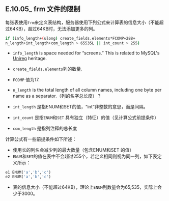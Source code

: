 ## E.10.05_ frm 文件的限制

每张表使用`frm`来定义表结构，服务器使用下列公式来计算表的信息大小（不能超过64KB），超过64KB时，无法添加更多的列。

```bash
if (info_length+(ulong) create_fields.elements*FCOMP+288+
n_length+int_length+com_length > 65535L || int_count > 255)
```

* `info_length` is space needed for “screens.” This is related to MySQL's [Unireg](http://twpug.net/docs/mysql323/manual_Unireg.html) heritage.

* `create_fields.elements`列的数量.

* `FCOMP` 值为17.

*  `n_length` is the total length of all column names, including one byte per name as a separator.（列的名字总长度）？
* `int_length` 是指ENUM和SET的值，“int”非整数的意思，而是间隔。

* `int_count` 是指`ENUM`和`SET` 具有独立（特征）的值（见计算公式前提条件）

*  `com_length` 是指列注释的总长度

计算公式有一些前提条件如下所述：

* 使用长的列名会减少列的最大数量（包含ENUM和SET 的值） 
* `ENUM`和`SET`的值在表中不会超过255个，若定义相同则视为同一列，如下表定义所示：
```sql
e1 ENUM('a','b','c')
e2 ENUM('a','b','c')
```
* 表的信息大小（不能超过64KB），理论上`ENUM`列数量会为65,535，实际上会少于3000。
